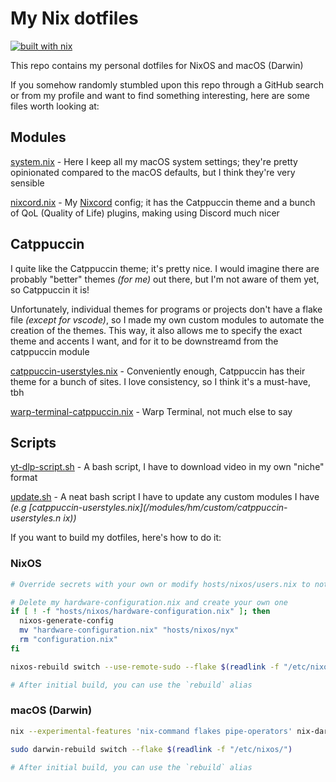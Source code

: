 # My Nix dotfiles

[![built with nix](https://img.shields.io/static/v1?logo=nixos&logoColor=white&label=&message=Built%20with%20Nix&color=41439a)](https://builtwithnix.org)

This repo contains my personal dotfiles for NixOS and macOS (Darwin)

If you somehow randomly stumbled upon this repo through a GitHub search or from
my profile and want to find something interesting, here are some files worth
looking at:

## Modules

[system.nix](/hosts/darwin/system.nix) - Here I keep all my macOS system
settings; they're pretty opinionated compared to the macOS defaults, but I think
they're very sensible

[nixcord.nix](/modules/hm/guis/nixcord.nix) - My
[Nixcord](https://github.com/KaylorBen/nixcord) config; it has the Catppuccin
theme and a bunch of QoL (Quality of Life) plugins, making using Discord much
nicer

## Catppuccin

I quite like the Catppuccin theme; it's pretty nice. I would imagine there are
probably "better" themes *(for me)* out there, but I'm not aware of them yet, so
Catppuccin it is!

Unfortunately, individual themes for programs or projects don't have a flake
file *(except for vscode)*, so I made my own custom modules to automate the
creation of the themes. This way, it also allows me to specify the exact theme
and accents I want, and for it to be downstreamd from the catppuccin module

[catppuccin-userstyles.nix](/pkgs/catppuccin-userstyles.nix) -
Conveniently enough, Catppuccin has their theme for a bunch of sites. I love
consistency, so I think it's a must-have, tbh

[warp-terminal-catppuccin.nix](/pkgs/warp-terminal-catppuccin.nix) -
Warp Terminal, not much else to say

## Scripts

[yt-dlp-script.sh](scripts/yt-dlp-script.sh) - A bash script, I have to
download video in my own "niche" format

[update.sh](/pkgs/update.sh) - A neat bash script
I have to update any custom modules I have *(e.g
[catppuccin-userstyles.nix](/modules/hm/custom/catppuccin-userstyles.n
ix))*

If you want to build my dotfiles, here's how to do it:

### NixOS

```bash
# Override secrets with your own or modify hosts/nixos/users.nix to not use secrets

# Delete my hardware-configuration.nix and create your own one
if [ ! -f "hosts/nixos/hardware-configuration.nix" ]; then
  nixos-generate-config
  mv "hardware-configuration.nix" "hosts/nixos/nyx"
  rm "configuration.nix"
fi

nixos-rebuild switch --use-remote-sudo --flake $(readlink -f "/etc/nixos")

# After initial build, you can use the `rebuild` alias
```

### macOS (Darwin)

```bash
nix --experimental-features 'nix-command flakes pipe-operators' nix-darwin -- switch --flake $(readlink -f "/etc/nixos/")

sudo darwin-rebuild switch --flake $(readlink -f "/etc/nixos/")

# After initial build, you can use the `rebuild` alias
```
